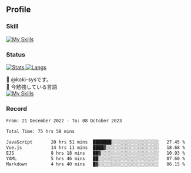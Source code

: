 ## Profile
### Skill
[![My Skills](https://skillicons.dev/icons?i=html,css,javascript,php,java,nodejs,react,bootstrap,docker,laravel,git,github,githubactions,materialui&theme=dark)](https://skillicons.dev)<br>
### Status
[![Stats](https://github-readme-stats.vercel.app/api?username=koki-sys&count_private=true&show_icons=true)
![Langs](https://github-readme-stats.vercel.app/api/top-langs/?username=koki-sys&layout=compact)](https://github.com/koki-sys)

👋 @koki-sysです。<br/>
🌱 今勉強している言語<br/>
[![My Skills](https://skillicons.dev/icons?i=typescript,react,golang&theme=dark)](https://skillicons.dev)


<!---
koki-sys/koki-sys is a ✨ special ✨ repository because its `README.md` (this file) appears on your GitHub profile.
You can click the Preview link to take a look at your changes.
--->

### Record
<!--START_SECTION:waka-->

```txt
From: 21 December 2022 - To: 08 October 2023

Total Time: 75 hrs 58 mins

JavaScript       20 hrs 51 mins  ███████░░░░░░░░░░░░░░░░░░   27.45 %
Vue.js           14 hrs 11 mins  ████▓░░░░░░░░░░░░░░░░░░░░   18.68 %
EJS              8 hrs 18 mins   ██▓░░░░░░░░░░░░░░░░░░░░░░   10.93 %
YAML             5 hrs 46 mins   ██░░░░░░░░░░░░░░░░░░░░░░░   07.60 %
Markdown         4 hrs 40 mins   █▓░░░░░░░░░░░░░░░░░░░░░░░   06.15 %
```

<!--END_SECTION:waka-->
